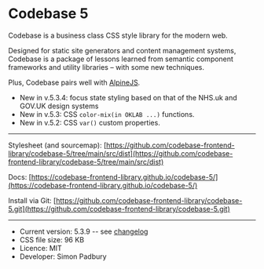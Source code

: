 # Codebase 5

Codebase is a business class CSS style library for the modern web.

Designed for static site generators and content management systems, Codebase is a package of lessons learned from semantic component frameworks and utility libraries – with some new techniques.

Plus, Codebase pairs well with [AlpineJS](https://alpinejs.dev).

* New in v.5.3.4: focus state styling based on that of the NHS.uk and GOV.UK design systems
* New in v.5.3: CSS `color-mix(in OKLAB ...)` functions.
* New in v.5.2: CSS `var()` custom properties.

***

Stylesheet (and sourcemap): [https://github.com/codebase-frontend-library/codebase-5/tree/main/src/dist](https://github.com/codebase-frontend-library/codebase-5/tree/main/src/dist)

Docs: [https://codebase-frontend-library.github.io/codebase-5/](https://codebase-frontend-library.github.io/codebase-5/)

Install via Git: [https://github.com/codebase-frontend-library/codebase-5.git](https://github.com/codebase-frontend-library/codebase-5.git)

***

* Current version: 5.3.9 -- see [changelog](https://github.com/codebase-frontend-library/codebase-5/blob/main/CHANGELOG.md)
* CSS file size: 96 KB
* Licence: MIT
* Developer: Simon Padbury
